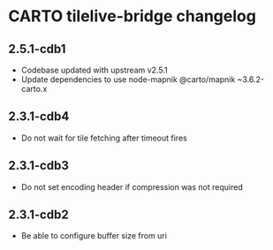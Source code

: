 # CARTO tilelive-bridge changelog

## 2.5.1-cdb1

 - Codebase updated with upstream v2.5.1
 - Update dependencies to use node-mapnik @carto/mapnik ~3.6.2-carto.x

## 2.3.1-cdb4

 - Do not wait for tile fetching after timeout fires

## 2.3.1-cdb3

 - Do not set encoding header if compression was not required


## 2.3.1-cdb2

 - Be able to configure buffer size from uri
